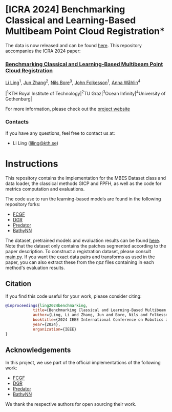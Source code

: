 # [ICRA 2024] Benchmarking Classical and Learning-Based Multibeam Point Cloud Registration*
The data is now released and can be found [here](https://kth-my.sharepoint.com/:u:/g/personal/torroba_ug_kth_se/EaNrC-Z23ChAkk5cOaYnNHIBPA7cyVxr5wcw7G2HAu8CBw?e=Cc1CFT).
This repository accompanies the ICRA 2024 paper:
### [Benchmarking Classical and Learning-Based Multibeam Point Cloud Registration](https://arxiv.org/pdf/2405.06279)
[Li Ling](https://www.kth.se/profile/liling)<sup>1</sup>, [Jun Zhang](https://www.tugraz.at/institute/icg/research/team-fraundorfer/people/jun-zhang)<sup>2</sup>, [Nils Bore](https://scholar.google.com/citations?user=wPea4DkAAAAJ&hl=en&oi=ao)<sup>3</sup>, [John Folkesson](https://www.kth.se/profile/johnf)<sup>1</sup>, [Anna Wåhlin](https://www.gu.se/en/about/find-staff/annawahlin)<sup>4</sup>

|<sup>1</sup>KTH Royal Institute of Technology|<sup>2</sup>TU Graz|<sup>3</sup>Ocean Infinity|<sup>4</sup>University of Gothenburg|

For more information, please check out the [project website](https://luxiya01.github.io/mbes-registration-project-page/)

### Contacts
If you have any questions, feel free to contact us at:
- Li Ling (liling@kth.se)

# Instructions
This repository contains the implementation for the MBES Dataset class and data loader, the classical methods GICP and FPFH, as well as the code for metrics computation and evaluations. 

The code use to run the learning-based models are found in the following repository forks:
- [FCGF](https://github.com/luxiya01/FCGF/tree/mbes_data)
- [DGR](https://github.com/luxiya01/DeepGlobalRegistration/tree/mbes_dataset)
- [Predator](https://github.com/luxiya01/OverlapPredator/tree/mbes_data)
- [BathyNN](https://github.com/luxiya01/bathy_nn_learning/tree/mbes-data)

The dataset, pretrained models and evaluation results can be found [here](https://kth-my.sharepoint.com/:u:/g/personal/torroba_ug_kth_se/EaNrC-Z23ChAkk5cOaYnNHIBPA7cyVxr5wcw7G2HAu8CBw?e=Cc1CFT). Note that the dataset only contains the patches segmented according to the paper description. To construct a registration dataset, please consult [main.py](https://github.com/luxiya01/mbes-registration-data/blob/main/src/main.py). If you want the exact data pairs and transforms as used in the paper, you can also extract these from the _npz_ files containing in each method's evaluation results.

## Citation
If you find this code useful for your work, please consider citing:
```bibtex
@inproceedings{ling2024benchmarking,
            title={Benchmarking Classical and Learning-Based Multibeam Point Cloud Registration}, 
            author={Ling, Li and Zhang, Jun and Bore, Nils and Folkesson, John and Wåhlin, Anna},
            booktitle={2024 IEEE International Conference on Robotics and Automation (ICRA)},
            year={2024},
            organization={IEEE}
}
```

## Acknowledgements
In this project, we use part of the official implementations of the following work:
- [FCGF](https://github.com/chrischoy/FCGF)
- [DGR](https://github.com/chrischoy/DeepGlobalRegistration)
- [Predator](https://github.com/prs-eth/OverlapPredator)
- [BathyNN](https://github.com/tjr16/bathy_nn_learning)

We thank the respective authors for open sourcing their work.
